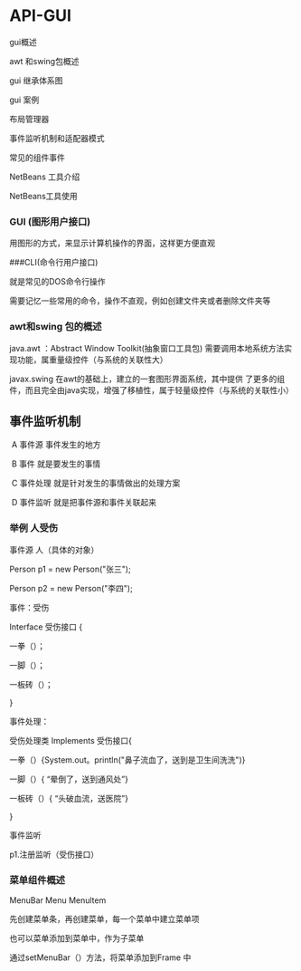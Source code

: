 # API-GUI

gui概述

awt 和swing包概述

gui 继承体系图

gui 案例

布局管理器

事件监听机制和适配器模式

常见的组件事件

NetBeans 工具介绍

NetBeans工具使用

### GUI  <Graphical  User Interface>(图形用户接口) 

用图形的方式，来显示计算机操作的界面，这样更方便直观 

###CLI<Command line User interface>(命令行用户接口)

就是常见的DOS命令行操作

需要记忆一些常用的命令，操作不直观，例如创建文件夹或者删除文件夹等

### awt和swing 包的概述

java.awt ：Abstract Window Toolkit(抽象窗口工具包) 需要调用本地系统方法实现功能，属重量级控件（与系统的关联性大）

javax.swing 在awt的基础上，建立的一套图形界面系统，其中提供 了更多的组件，而且完全由java实现，增强了移植性，属于轻量级控件（与系统的关联性小）

## 事件监听机制

​	A 事件源    事件发生的地方

​	B 事件   就是要发生的事情

​	C 事件处理  就是针对发生的事情做出的处理方案

​	D 事件监听 就是把事件源和事件关联起来

### 举例  人受伤

事件源  人（具体的对象）

Person  p1  = new Person("张三");

Person p2 = new Person("李四");

事件：受伤

Interface  受伤接口 {

一拳（）；

一脚（）；

一板砖（）；

}

事件处理：

受伤处理类 Implements 受伤接口{

一拳（）{System.out。println("鼻子流血了，送到是卫生间洗洗")}

一脚（）{              “晕倒了，送到通风处”}

一板砖（）{          “头破血流，送医院”}



}

事件监听

p1.注册监听（受伤接口）

### 菜单组件概述

MenuBar  Menu  Menultem

先创建菜单条，再创建菜单，每一个菜单中建立菜单项

也可以菜单添加到菜单中，作为子菜单

通过setMenuBar（）方法，将菜单添加到Frame 中



